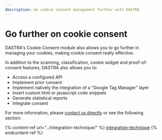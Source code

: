 ```yaml
---
description: Go cookie consent management further with DASTRA.
---
```


# Go further on cookie consent

DASTRA's Cookie Consent module also allows you to go further in managing your cookies, making cookie consent really effective.

In addition to the scanning, classification, cookie widget and proof-of-consent features, DASTRA also allows you to:

* Access a configured API&#x20;
* Implement prior consent&#x20;
* Implement natively the integration of a "Google Tag Manager" layer&#x20;
* Insert custom html or javascript code snippets&#x20;
* Generate statistical reports&#x20;
* Integrate consent

For more information, please [contact us directly](https://www.dastra.eu/en/contact) or see the following section:

{% content-ref url="../integration-technique/" %}
[integration-technique](../integration-technique/)
{% endcontent-ref %}
